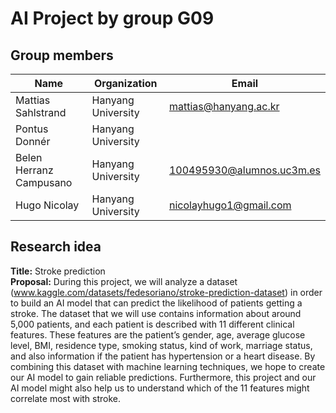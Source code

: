 # AI Project by group G09
## Group members
| Name              | Organization                                | Email                                |
|-------------------|---------------------------------------------|--------------------------------------|
| Mattias Sahlstrand      | Hanyang University | mattias@hanyang.ac.kr                  |
| Pontus Donnér  | Hanyang University |                        |
| Belen Herranz Campusano | Hanyang University |  100495930@alumnos.uc3m.es  |
| Hugo Nicolay | Hanyang University | nicolayhugo1@gmail.com   |

## Research idea
**Title:** Stroke prediction  
**Proposal:**
During this project, we will analyze a dataset (www.kaggle.com/datasets/fedesoriano/stroke-prediction-dataset) in order to build an AI model that can predict the likelihood of patients getting a stroke. The dataset that we will use contains information about around 5,000 patients, and each patient is described with 11 different clinical features. These features are the patient’s gender, age, average glucose level, BMI, residence type, smoking status, kind of work, marriage status, and also information if the patient has hypertension or a heart disease. By combining this dataset with machine learning techniques, we hope to create our AI model to gain reliable predictions. Furthermore, this project and our AI model might also help us to understand which of the 11 features might correlate most with stroke.
